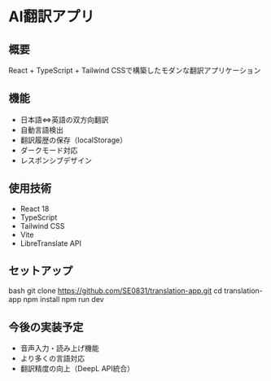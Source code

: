 # AI翻訳アプリ

## 概要
React + TypeScript + Tailwind CSSで構築したモダンな翻訳アプリケーション

## 機能
- 日本語⇔英語の双方向翻訳
- 自動言語検出
- 翻訳履歴の保存（localStorage）
- ダークモード対応
- レスポンシブデザイン

## 使用技術
- React 18
- TypeScript
- Tailwind CSS
- Vite
- LibreTranslate API

## セットアップ
bash
git clone https://github.com/SE0831/translation-app.git
cd translation-app
npm install
npm run dev

## 今後の実装予定
- 音声入力・読み上げ機能
- より多くの言語対応
- 翻訳精度の向上（DeepL API統合）
